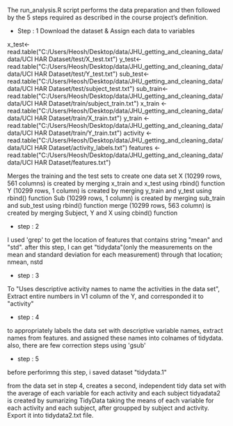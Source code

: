 


The run_analysis.R script performs the data preparation and then followed by the 5 steps required as described in the course project’s definition.



 
* Step : 1
Download the dataset & Assign each data to variables

x_test<-read.table("C:/Users/Heosh/Desktop/data/JHU_getting_and_cleaning_data/data/UCI HAR Dataset/test/X_test.txt")
y_test<-read.table("C:/Users/Heosh/Desktop/data/JHU_getting_and_cleaning_data/data/UCI HAR Dataset/test/Y_test.txt")
sub_test<-read.table("C:/Users/Heosh/Desktop/data/JHU_getting_and_cleaning_data/data/UCI HAR Dataset/test/subject_test.txt")
sub_train<-read.table("C:/Users/Heosh/Desktop/data/JHU_getting_and_cleaning_data/data/UCI HAR Dataset/train/subject_train.txt")
x_train <-read.table("C:/Users/Heosh/Desktop/data/JHU_getting_and_cleaning_data/data/UCI HAR Dataset/train/X_train.txt")
y_train <-read.table("C:/Users/Heosh/Desktop/data/JHU_getting_and_cleaning_data/data/UCI HAR Dataset/train/Y_train.txt")
activity <- read.table("C:/Users/Heosh/Desktop/data/JHU_getting_and_cleaning_data/data/UCI HAR Dataset/activity_labels.txt")
features <- read.table("C:/Users/Heosh/Desktop/data/JHU_getting_and_cleaning_data/data/UCI HAR Dataset/features.txt")


Merges the training and the test sets to create one data set
X (10299 rows, 561 columns) is created by merging x_train and x_test using rbind() function
Y (10299 rows, 1 column) is created by merging y_train and y_test using rbind() function
Sub (10299 rows, 1 column) is created by merging sub_train and sub_test using rbind() function
merge (10299 rows, 563 column) is created by merging Subject, Y and X using cbind() function


* step : 2

I used 'grep' to get the location of features that contains string "mean" and "std". 
after this step, I can get "tidydata"(only the measurements on the mean and standard deviation for each measurement)
through that location; nmean, nstd


* step : 3

To "Uses descriptive activity names to name the activities in the data set",
Extract entire numbers in V1 column of the Y, and corresponded it to "activity" 

* step : 4


to appropriately labels the data set with descriptive variable names, extract names from features. and assigned these names into 
colnames of tidydata. also, there are few correction steps using 'gsub'

* step : 5

before perforimng this step, i saved dataset "tidydata.1" 

from the data set in step 4, creates a second, independent tidy data set with the average of each variable for each activity and each subject
tidyadata2 is created by sumarizing TidyData taking the means of each variable for each activity and each subject, after groupped by subject and activity.
Export it into tidydata2.txt file.
